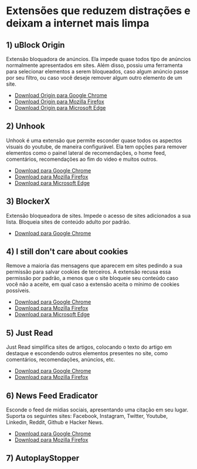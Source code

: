 # Extensões que reduzem distrações e deixam a internet mais limpa




## 1) uBlock Origin
Extensão bloquadora de anúncios. Ela impede quase todos tipo de anúncios normalmente apresentados em sites. Além disso, possiu uma ferramenta para selecionar elementos a serem bloqueados, caso algum anúncio passe por seu filtro, ou caso você deseje remover algum outro elemento de um site.

* [Download Origin para Google Chrome](https://chrome.google.com/webstore/detail/ublock-origin/cjpalhdlnbpafiamejdnhcphjbkeiagm)
* [Download Origin para Mozilla Firefox](https://addons.mozilla.org/en-US/firefox/addon/ublock-origin/)
* [Download Origin para Microsoft Edge](https://microsoftedge.microsoft.com/addons/detail/ublock-origin/odfafepnkmbhccpbejgmiehpchacaeak)

## 2) Unhook
Unhook é uma extensão que permite esconder quase todos os aspectos visuais do youtube, de maneira configurável. Ela tem opções para remover elementos como o painel lateral de recomendações, o home feed, comentários, recomendações ao fim do video e muitos outros.

* [Download para Google Chrome](https://chrome.google.com/webstore/detail/unhook-remove-youtube-rec/khncfooichmfjbepaaaebmommgaepoid)
* [Download para Mozilla Firefox](https://addons.mozilla.org/en-US/firefox/addon/youtube-recommended-videos/)
* [Download para Microsoft Edge](https://microsoftedge.microsoft.com/addons/detail/unhook-remove-youtube-r/hebpjnnclppdnfghdnmhgdljmjpfhggk)

## 3) BlockerX
Extensão bloqueadora de sites. Impede o acesso de sites adicionados a sua lista. Bloqueia sites de conteúdo adulto por padrão.

* [Download para Google Chrome](https://chrome.google.com/webstore/detail/blockerx-website-keyword/jkkfeklkdokfnlfodkdafododleokdoa)

## 4) I still don't care about cookies
Remove a maioria das mensagens que aparecem em sites pedindo a sua permissão para salvar cookies de terceiros. A extensão recusa essa permissão por padrão, a menos que o site bloqueie seu conteúdo caso você não a aceite, em qual caso a extensão aceita o mínimo de cookies possíveis.

* [Download para Google Chrome](https://chrome.google.com/webstore/detail/i-still-dont-care-about-c/edibdbjcniadpccecjdfdjjppcpchdlm)
* [Download para Mozilla Firefox](https://addons.mozilla.org/en-US/firefox/addon/istilldontcareaboutcookies/)
* [Download para Microsoft Edge](https://microsoftedge.microsoft.com/addons/detail/i-still-dont-care-about-/kkacdgacpkediooahopgcbdahlpipheh)

## 5) Just Read
Just Read simplifica sites de artigos, colocando o texto do artigo em destaque e escondendo outros elementos presentes no site, como comentários, recomendações, anúncios, etc. 

* [Download para Google Chrome](https://chrome.google.com/webstore/detail/just-read/dgmanlpmmkibanfdgjocnabmcaclkmod)
* [Download para Mozilla Firefox](https://addons.mozilla.org/en-US/firefox/addon/just-read-ext/)

## 6) News Feed Eradicator
Esconde o feed de mídias sociais, apresentando uma citação em seu lugar. Suporta os seguintes sites: Facebook, Instagram, Twitter, Youtube, Linkedin, Reddit, Github e Hacker News.

* [Download para Google Chrome](https://chrome.google.com/webstore/detail/news-feed-eradicator/fjcldmjmjhkklehbacihaiopjklihlgg)
* [Download para Mozilla Firefox](https://addons.mozilla.org/en-US/firefox/addon/news-feed-eradicator/)

## 7) AutoplayStopper


